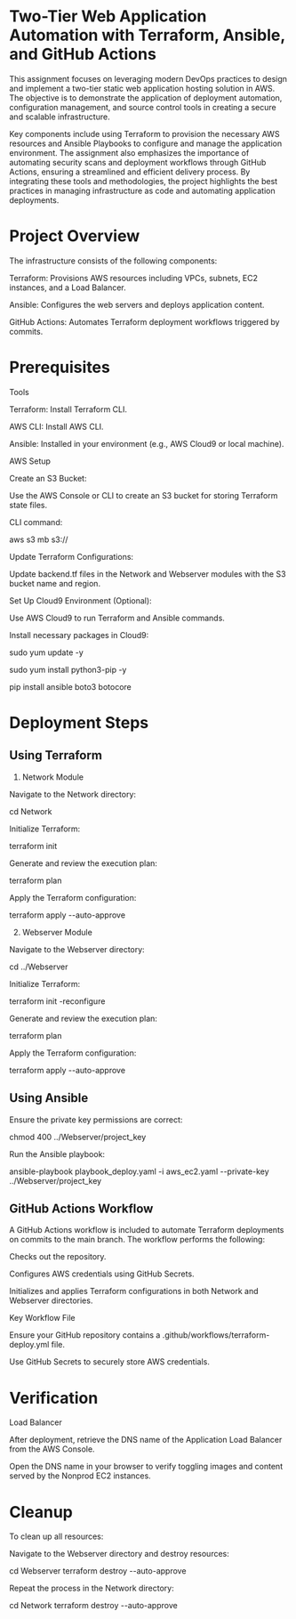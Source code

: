 # Two-Tier Web Application Automation with Terraform, Ansible, and GitHub Actions

This assignment focuses on leveraging modern DevOps practices to design and implement a two-tier static web application hosting solution in AWS. The objective is to demonstrate the application of deployment automation, configuration management, and source control tools in creating a secure and scalable infrastructure.  

Key components include using Terraform to provision the necessary AWS resources and Ansible Playbooks to configure and manage the application environment. The assignment also emphasizes the importance of automating security scans and deployment workflows through GitHub Actions, ensuring a streamlined and efficient delivery process. By integrating these tools and methodologies, the project highlights the best practices in managing infrastructure as code and automating application deployments.

# Project Overview

The infrastructure consists of the following components:

Terraform: Provisions AWS resources including VPCs, subnets, EC2 instances, and a Load Balancer.

Ansible: Configures the web servers and deploys application content.

GitHub Actions: Automates Terraform deployment workflows triggered by commits.

# Prerequisites

Tools

Terraform: Install Terraform CLI.

AWS CLI: Install AWS CLI.

Ansible: Installed in your environment (e.g., AWS Cloud9 or local machine).

AWS Setup

Create an S3 Bucket:

Use the AWS Console or CLI to create an S3 bucket for storing Terraform state files.

CLI command:

aws s3 mb s3://<your-unique-bucket-name>

Update Terraform Configurations:

Update backend.tf files in the Network and Webserver modules with the S3 bucket name and region.

Set Up Cloud9 Environment (Optional):

Use AWS Cloud9 to run Terraform and Ansible commands.

Install necessary packages in Cloud9:

sudo yum update -y

sudo yum install python3-pip -y

pip install ansible boto3 botocore

# Deployment Steps

## Using Terraform

1. Network Module

Navigate to the Network directory:

cd Network

Initialize Terraform:

terraform init

Generate and review the execution plan:

terraform plan

Apply the Terraform configuration:

terraform apply --auto-approve

2. Webserver Module

Navigate to the Webserver directory:

cd ../Webserver

Initialize Terraform:

terraform init -reconfigure

Generate and review the execution plan:

terraform plan

Apply the Terraform configuration:

terraform apply --auto-approve

## Using Ansible

Ensure the private key permissions are correct:

chmod 400 ../Webserver/project_key

Run the Ansible playbook:

ansible-playbook playbook_deploy.yaml -i aws_ec2.yaml --private-key ../Webserver/project_key

## GitHub Actions Workflow

A GitHub Actions workflow is included to automate Terraform deployments on commits to the main branch. The workflow performs the following:

Checks out the repository.

Configures AWS credentials using GitHub Secrets.

Initializes and applies Terraform configurations in both Network and Webserver directories.

Key Workflow File

Ensure your GitHub repository contains a .github/workflows/terraform-deploy.yml file.

Use GitHub Secrets to securely store AWS credentials.

# Verification

Load Balancer

After deployment, retrieve the DNS name of the Application Load Balancer from the AWS Console.

Open the DNS name in your browser to verify toggling images and content served by the Nonprod EC2 instances.

# Cleanup

To clean up all resources:

Navigate to the Webserver directory and destroy resources:

cd Webserver
terraform destroy --auto-approve

Repeat the process in the Network directory:

cd Network
terraform destroy --auto-approve
